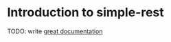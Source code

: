 # Introduction to simple-rest

TODO: write [great documentation](http://jacobian.org/writing/what-to-write/)
